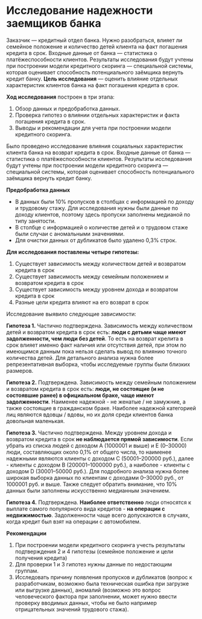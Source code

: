 # Исследование надежности заемщиков банка

Заказчик — кредитный отдел банка. Нужно разобраться, влияет ли семейное положение и количество детей клиента на факт погашения кредита в срок. Входные данные от банка — статистика о платёжеспособности клиентов. Результаты исследования будут учтены при построении модели кредитного скоринга — специальной системы, которая оценивает способность потенциального заёмщика вернуть кредит банку.
**Цель исследования** — оценить влияние отдельных характеристик клиентов банка на факт погашения кредита в срок.

**Ход исследования** построен в три этапа:
1. Обзор данных и предобработка данных.
2. Проверка гипотез о влиянии отдельных характеристик и факта погашения кредита в срок.
3. Выводы и рекомендации для учета при построении модели кредитного скоринга.

Было проведено исследование влияния социальных характеристик клиента банка на возврат кредита в срок. Входные данные от банка — статистика о платёжеспособности клиентов.
Результаты исследования будут учтены при построении модели кредитного скоринга — специальной системы, которая оценивает способность потенциального заёмщика вернуть кредит банку.

**Предобработка данных**
- В данных были 10% пропусков в столбцах с информацией по доходу и трудовому стажу. Для исследования нужны были данные по доходу клиентов, поэтому здесь пропуски заполнены медианой по типу занятости. 
- В столбце с информацией о количестве детей и о трудовом стаже были случаи с аномальными значениями. 
- Для очистки данных от дубликатов было удалено 0,3% строк.


**Для исследования поставлены четыре гипотезы:**
1. Существует зависимость между количеством детей и возвратом кредита в срок
2. Существует зависимость между семейным положением и возвратом кредита в срок
3. Существует зависимость между уровнем дохода и возвратом кредита в срок
4. Разные цели кредита влияют на его возврат в срок

Исследование выявило следующие зависимости:

**Гипотеза 1.** Частично подтверждена.
Зависимость между количеством детей и возвратом кредита в срок есть: **люди с детьми чаще имеют задолженности, чем люди без детей**. То есть на возврат крелита в срок влияет именно факт наличия или отсутствия детей, при этом по имеющимся данным пока нельзя сделать вывод по влиянию точного количества детей. Для детального анализа нужна более репрезентативная выборка, чтобы исследуемые группы были близких размеров.

**Гипотеза 2.** Подтверждена.
Зависимость между семейным положением и возвратом кредита в срок есть: **люди, не состоящие (и не состоявшие ранее) в официальном браке, чаще имеют задолженности**. Наименее надежной - не женатые / не замужние, а также состоящие в гражданском браке. Наиболее надежной категорией лиц являются вдовцы / вдовы, но их доля среди клиентов банка довольная маленькая.

**Гипотеза 3.** Частично подтверждена. 
Между уровнем дохода и возвратом кредита в срок **не наблюдается прямой зависимости**. Если убрать из списка людей с доходом A (1000001 и выше) и E (0–30000) люди, составляющих около 0,1% от общего числа, то наименее надежными являются клиенты с доходом C (50001–200000 руб.), далее - клиенты с доходом B (200001–1000000 руб.), а наиболее - клиенты с доходом D (30001–50000 руб.). Для подробного анализа нужна более широкая выборка данных по клиентам с доходами 0–30000 руб., от 1000001 руб. и выше.
Также следует обратить внимание, что 10% данных были заполнены искусственно медианным значением.

**Гипотеза 4.** Подтверждена. 
**Наиболее ответственно** люди относятся к выплате самого популярного вида кредитов - **на операции с недвижимостью**. Задолженности чаще всего допускаются в случаях, когда кредит был взят на операции с автомобилем. 

**Рекомендации**
1. При построении модели кредитного скоринга учесть результаты подтверждения 2 и 4 гипотезы (семейное положение и цели получения кредита)
2. Для проверки 1 и 3 гипотез нужны данные по недостающим группам.
3. Исследовать причину появления пропусков и дубликатов (вопрос к разработчикам, возможно была техническая ошибка при загрузке или выгрузке данных), аномалий (возможно это вопрос человеческого фактора при заполнении, может нужно ввести проверку вводимых данных, чтобы не было например отрицательных значений трудового стажа).
